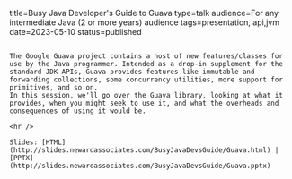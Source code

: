 title=Busy Java Developer's Guide to Guava
type=talk
audience=For any intermediate Java (2 or more years) audience
tags=presentation, api,jvm
date=2023-05-10
status=published
~~~~~~

The Google Guava project contains a host of new features/classes for use by the Java programmer. Intended as a drop-in supplement for the standard JDK APIs, Guava provides features like immutable and forwarding collections, some concurrency utilities, more support for primitives, and so on.
In this session, we'll go over the Guava library, looking at what it provides, when you might seek to use it, and what the overheads and consequences of using it would be.
    
<hr />

Slides: [HTML](http://slides.newardassociates.com/BusyJavaDevsGuide/Guava.html) | [PPTX](http://slides.newardassociates.com/BusyJavaDevsGuide/Guava.pptx)
